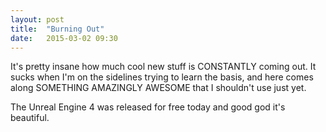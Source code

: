 ```yaml
---
layout: post
title:  "Burning Out"
date:   2015-03-02 09:30
---
```

It's pretty insane how much cool new stuff is CONSTANTLY coming out. It sucks when I'm on the sidelines trying to learn the basis, and here comes along SOMETHING AMAZINGLY AWESOME that I shouldn't use just yet.

The Unreal Engine 4 was released for free today and good god it's beautiful. 
